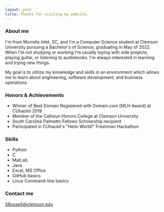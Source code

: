 ```yaml
---
layout: post
title: Thanks for visiting my website.
---
```

### About me

I'm from Murrells Inlet, SC, and I'm a Computer Science student at Clemson University pursuing a Bachelor's of Science, graduating in May of 2022. When I'm not studying or working I'm usually toying with side projects, playing guitar, or listening to audiobooks. I'm always interested in learning and trying new things.

My goal is to utilize my knowledge and skills in an environment which allows me to learn about engineering, software development, and business operations. 

### Honors & Achievements

- Winner of Best Domain Registered with Domain.com [MLH Award] at CUhackit 2019
- Member of the Calhoun Honors College at Clemson University
- South Carolina Palmetto Fellows Scholarship recipient
- Participated in CUhackit's "Hello World!" Freshman Hackathon

### Skills
- Python
- C
- MatLab
- Java
- Excel, MS Office
- GitHub basics
- Linux Command-line basics

### Contact me

[SRusse5@clemson.edu](mailto:SRusse5@clemson.edu)
